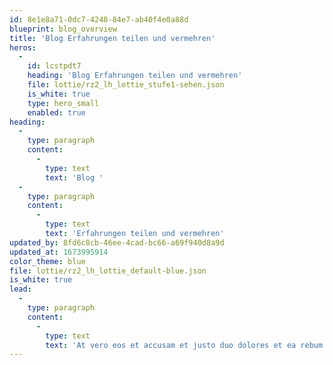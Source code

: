 ```yaml
---
id: 8e1e8a71-0dc7-4248-84e7-ab40f4e0a88d
blueprint: blog_overview
title: 'Blog Erfahrungen teilen und vermehren'
heros:
  -
    id: lcstpdt7
    heading: 'Blog Erfahrungen teilen und vermehren'
    file: lottie/rz2_lh_lottie_stufe1-sehen.json
    is_white: true
    type: hero_small
    enabled: true
heading:
  -
    type: paragraph
    content:
      -
        type: text
        text: 'Blog '
  -
    type: paragraph
    content:
      -
        type: text
        text: 'Erfahrungen teilen und vermehren'
updated_by: 8fd6c8cb-46ee-4cad-bc66-a69f940d8a9d
updated_at: 1673995914
color_theme: blue
file: lottie/rz2_lh_lottie_default-blue.json
is_white: true
lead:
  -
    type: paragraph
    content:
      -
        type: text
        text: 'At vero eos et accusam et justo duo dolores et ea rebum. Stet clita kasd gubergren, no sea takimata sanctus.'
---
```

